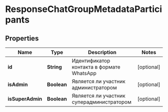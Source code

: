# ResponseChatGroupMetadataParticipants

## Properties
Name | Type | Description | Notes
------------ | ------------- | ------------- | -------------
**id** | **String** | Идентификатор контакта в формате WhatsApp |  [optional]
**isAdmin** | **Boolean** | Является ли участник администратором |  [optional]
**isSuperAdmin** | **Boolean** | Является ли участник суперадминистратором |  [optional]
